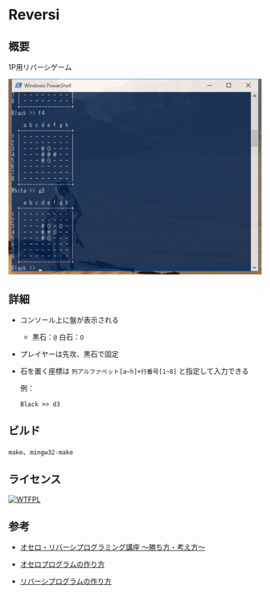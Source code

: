 # Reversi

## 概要

1P用リバーシゲーム

![screenshot](./screenshot.png)

## 詳細

- コンソール上に盤が表示される
    - 黒石：`@` 白石：`O`
- プレイヤーは先攻、黒石で固定
- 石を置く座標は
    `列アルファベット[a~h]+行番号[1~8]`
    と指定して入力できる

    例：
    ```
    Black >> d3
    ```

## ビルド

`make`、`mingw32-make`

## ライセンス

[![WTFPL](http://www.wtfpl.net/wp-content/uploads/2012/12/wtfpl-badge-1.png)](http://www.wtfpl.net/)

## 参考

- [オセロ・リバーシプログラミング講座 ～勝ち方・考え方～](http://uguisu.skr.jp/othello/)

- [オセロプログラムの作り方](http://hp.vector.co.jp/authors/VA015468/platina/algo/)

- [リバーシプログラムの作り方](http://www.es-cube.net/es-cube/reversi/sample/index.html)